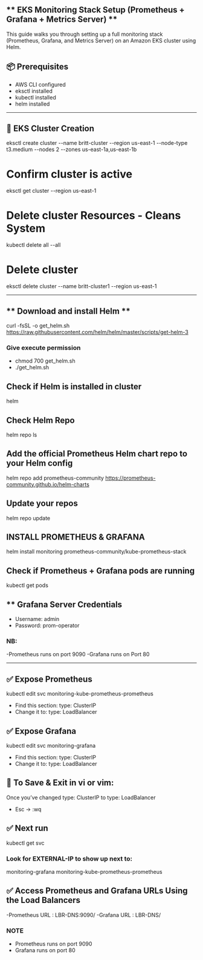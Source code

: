 ## ** EKS Monitoring Stack Setup (Prometheus + Grafana + Metrics Server) **

This guide walks you through setting up a full monitoring stack (Prometheus, Grafana, and Metrics Server) on an Amazon EKS cluster using Helm. 

## 📦 Prerequisites

- AWS CLI configured
- eksctl installed
- kubectl installed
- helm installed

---

## 🔧 EKS Cluster Creation 
eksctl create cluster --name britt-cluster --region us-east-1 --node-type t3.medium --nodes 2 --zones us-east-1a,us-east-1b

# Confirm cluster is active
eksctl get cluster --region us-east-1

# Delete cluster Resources - Cleans System
kubectl delete all --all

# Delete cluster 
eksctl delete cluster --name britt-cluster1 --region us-east-1

---

## ** Download and install Helm **
curl -fsSL -o get_helm.sh https://raw.githubusercontent.com/helm/helm/master/scripts/get-helm-3

### Give execute permission
- chmod 700 get_helm.sh
- ./get_helm.sh

## Check if Helm is installed in cluster
helm

## Check Helm Repo
helm repo ls

## Add the official Prometheus Helm chart repo to your Helm config
helm repo add prometheus-community https://prometheus-community.github.io/helm-charts

## Update your repos
helm repo update

## INSTALL PROMETHEUS & GRAFANA 
helm install monitoring prometheus-community/kube-prometheus-stack

## Check if Prometheus + Grafana pods are running
kubectl get pods

## ** Grafana Server Credentials
- Username: admin
- Password: prom-operator

### NB: 
-Prometheus runs on port 9090
-Grafana runs on Port 80

---

## ✅ Expose Prometheus
kubectl edit svc monitoring-kube-prometheus-prometheus
- Find this section:
type: ClusterIP
- Change it to:
type: LoadBalancer

## ✅ Expose Grafana
kubectl edit svc monitoring-grafana
- Find this section:
type: ClusterIP
- Change it to:
type: LoadBalancer

## 🧠 To Save & Exit in vi or vim:
Once you’ve changed type: ClusterIP to type: LoadBalancer
- Esc → :wq

## ✅ Next run
kubectl get svc

### Look for EXTERNAL-IP to show up next to:
monitoring-grafana
monitoring-kube-prometheus-prometheus

## ✅ Access Prometheus and Grafana URLs Using the Load Balancers
-Prometheus URL : LBR-DNS:9090/
-Grafana URL : LBR-DNS/

### NOTE
- Prometheus runs on port 9090
- Grafana runs on port 80
